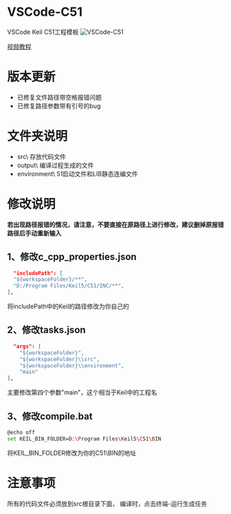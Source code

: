 # VSCode-C51
VSCode Keil C51工程模板
![VSCode-C51](https://s2.ax1x.com/2020/01/30/1lLvTg.png)

[视频教程](https://www.bilibili.com/video/BV1DA411v7Cv/)

# 版本更新
- 已修复文件路径带空格报错问题
- 已修复路径参数带有引号的bug

# 文件夹说明
- src\ 存放代码文件
- output\ 编译过程生成的文件
- environment\ 51启动文件和LIB静态连编文件

# 修改说明
**若出现路径报错的情况，请注意，不要直接在原路径上进行修改，建议删掉原报错路径后手动重新输入**

## 1、修改c_cpp_properties.json
```json
  "includePath": [
  "${workspaceFolder}/**",
  "‪D:/Program Files/Keil5/C51/INC/**",
],
```
将includePath中的Keil的路径修改为你自己的

## 2、修改tasks.json
```json
  "args": [
    "${workspaceFolder}",
    "${workspaceFolder}\\src",
    "${workspaceFolder}\\environment",
    "main"
],
```
主要修改第四个参数"main"，这个相当于Keil中的工程名

## 3、修改compile.bat
```bash
@echo off
set KEIL_BIN_FOLDER=D:\Program Files\Keil5\C51\BIN
```
将KEIL_BIN_FOLDER修改为你的C51\BIN的地址

# 注意事项
所有的代码文件必须放到src根目录下面，
编译时，点击终端-运行生成任务

